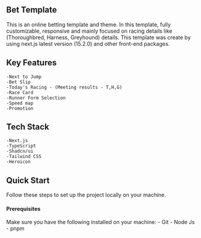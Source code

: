 ## Bet Template
This is an online betting template and theme. In this template, fully customizable, responsive and mainly focused on racing details like (Thoroughbred, Harness, Greyhound) details. This template was create by using next.js latest version (15.2.0) and other front-end packages.

## Key Features
    -Next to Jump
    -Bet Slip
    -Today's Racing - (Meeting results - T,H,G)
    -Race Card
    -Runner Form Selection
    -Speed map
    -Promotion

## Tech Stack
    -Next.js
    -TypeScript
    -Shadcn/ui
    -Tailwind CSS
    -Heroicon

## Quick Start

Follow these steps to set up the project locally on your machine.

#### Prerequisites

Make sure you have the following installed on your machine:
    - Git
    - Node Js
    - pnpm